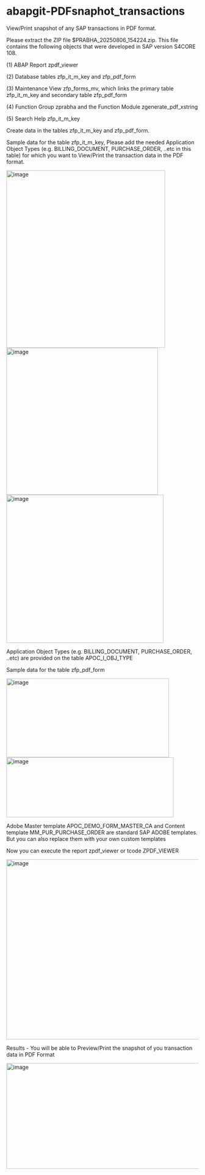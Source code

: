# abapgit-PDFsnaphot_transactions
View/Print snapshot of any SAP transactions in PDF format. 

Please extract the ZIP file $PRABHA_20250806_154224.zip. This file contains the following objects that were developed in SAP version S4CORE 108.

(1) ABAP Report zpdf_viewer

(2) Database tables zfp_it_m_key and zfp_pdf_form

(3) Maintenance View zfp_forms_mv, which links the primary table zfp_it_m_key and secondary table zfp_pdf_form

(4) Function Group zprabha and the Function Module zgenerate_pdf_xstring

(5) Search Help zfp_it_m_key

Create data in the tables zfp_it_m_key and zfp_pdf_form.

Sample data for the table zfp_it_m_key, Please add the needed Application Object Types (e.g. BILLING_DOCUMENT, PURCHASE_ORDER, ..etc in this table) for which you want to View/Print the transaction data in the PDF format.

<img width="416" height="465" alt="image" src="https://github.com/user-attachments/assets/5ec4e7bc-103c-464e-b2da-fe0defb7ae4c" />

<img width="397" height="385" alt="image" src="https://github.com/user-attachments/assets/f7f51b70-0951-4413-bab7-b5e4ecaca406" />

<img width="412" height="388" alt="image" src="https://github.com/user-attachments/assets/08eceba6-0722-4dc1-819b-0ef837f7d79d" />

Application Object Types (e.g. BILLING_DOCUMENT, PURCHASE_ORDER, ..etc)  are provided on the table APOC_I_OBJ_TYPE


Sample data for the table zfp_pdf_form

<img width="426" height="207" alt="image" src="https://github.com/user-attachments/assets/9b78d2c5-fef9-4b83-b1d9-98e3065fc43e" />

<img width="438" height="157" alt="image" src="https://github.com/user-attachments/assets/e5563755-6ee9-4fc9-9d6c-2c3523a30e06" />

Adobe Master template APOC_DEMO_FORM_MASTER_CA and Content template MM_PUR_PURCHASE_ORDER are standard SAP ADOBE templates. But you can also replace them with your own custom templates

Now you can execute the report zpdf_viewer or tcode ZPDF_VIEWER

<img width="933" height="472" alt="image" src="https://github.com/user-attachments/assets/8820dcb9-c5d7-4c05-96fd-e151ecb3660a" />

Results - You will be able to Preview/Print the snapshot of you transaction data in PDF Format

<img width="1044" height="277" alt="image" src="https://github.com/user-attachments/assets/38d20b4e-b1a3-440e-b2b4-52e0416a2d76" />




 
